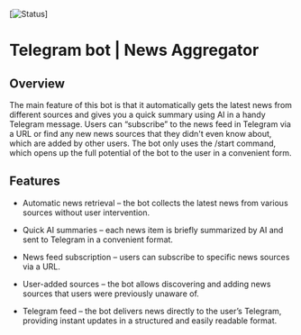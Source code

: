 [![Status](https://winslinn.dpdns.org/badge?ver=2)]

# Telegram bot | News Aggregator

## Overview
The main feature of this bot is that it automatically gets the latest news from different sources and gives you a quick summary using AI in a handy Telegram message. Users can “subscribe” to the news feed in Telegram via a URL or find any new news sources that they didn't even know about, which are added by other users. The bot only uses the /start command, which opens up the full potential of the bot to the user in a convenient form.



## Features

- Automatic news retrieval – the bot collects the latest news from various sources without user intervention.

- Quick AI summaries – each news item is briefly summarized by AI and sent to Telegram in a convenient format.

- News feed subscription – users can subscribe to specific news sources via a URL.

- User-added sources – the bot allows discovering and adding news sources that users were previously unaware of.

- Telegram feed – the bot delivers news directly to the user’s Telegram, providing instant updates in a structured and easily readable format.
